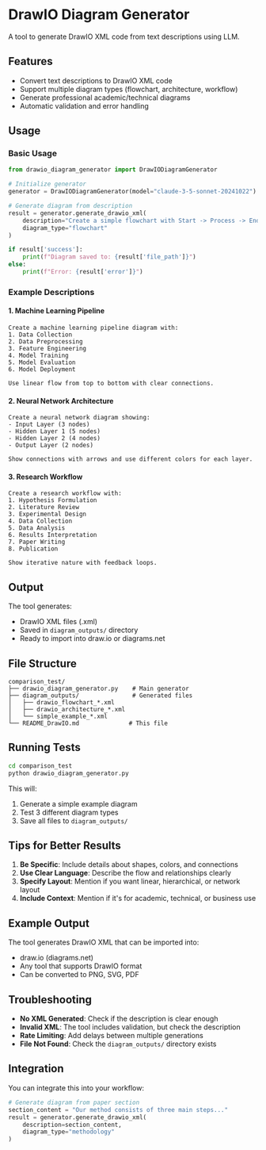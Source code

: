 # DrawIO Diagram Generator

A tool to generate DrawIO XML code from text descriptions using LLM.

## Features

- Convert text descriptions to DrawIO XML code
- Support multiple diagram types (flowchart, architecture, workflow)
- Generate professional academic/technical diagrams
- Automatic validation and error handling

## Usage

### Basic Usage

```python
from drawio_diagram_generator import DrawIODiagramGenerator

# Initialize generator
generator = DrawIODiagramGenerator(model="claude-3-5-sonnet-20241022")

# Generate diagram from description
result = generator.generate_drawio_xml(
    description="Create a simple flowchart with Start -> Process -> End",
    diagram_type="flowchart"
)

if result['success']:
    print(f"Diagram saved to: {result['file_path']}")
else:
    print(f"Error: {result['error']}")
```

### Example Descriptions

#### 1. Machine Learning Pipeline
```
Create a machine learning pipeline diagram with:
1. Data Collection
2. Data Preprocessing  
3. Feature Engineering
4. Model Training
5. Model Evaluation
6. Model Deployment

Use linear flow from top to bottom with clear connections.
```

#### 2. Neural Network Architecture
```
Create a neural network diagram showing:
- Input Layer (3 nodes)
- Hidden Layer 1 (5 nodes) 
- Hidden Layer 2 (4 nodes)
- Output Layer (2 nodes)

Show connections with arrows and use different colors for each layer.
```

#### 3. Research Workflow
```
Create a research workflow with:
1. Hypothesis Formulation
2. Literature Review
3. Experimental Design
4. Data Collection
5. Data Analysis
6. Results Interpretation
7. Paper Writing
8. Publication

Show iterative nature with feedback loops.
```

## Output

The tool generates:
- DrawIO XML files (.xml)
- Saved in `diagram_outputs/` directory
- Ready to import into draw.io or diagrams.net

## File Structure

```
comparison_test/
├── drawio_diagram_generator.py    # Main generator
├── diagram_outputs/               # Generated files
│   ├── drawio_flowchart_*.xml
│   ├── drawio_architecture_*.xml
│   └── simple_example_*.xml
└── README_DrawIO.md              # This file
```

## Running Tests

```bash
cd comparison_test
python drawio_diagram_generator.py
```

This will:
1. Generate a simple example diagram
2. Test 3 different diagram types
3. Save all files to `diagram_outputs/`

## Tips for Better Results

1. **Be Specific**: Include details about shapes, colors, and connections
2. **Use Clear Language**: Describe the flow and relationships clearly
3. **Specify Layout**: Mention if you want linear, hierarchical, or network layout
4. **Include Context**: Mention if it's for academic, technical, or business use

## Example Output

The tool generates DrawIO XML that can be imported into:
- draw.io (diagrams.net)
- Any tool that supports DrawIO format
- Can be converted to PNG, SVG, PDF

## Troubleshooting

- **No XML Generated**: Check if the description is clear enough
- **Invalid XML**: The tool includes validation, but check the description
- **Rate Limiting**: Add delays between multiple generations
- **File Not Found**: Check the `diagram_outputs/` directory exists

## Integration

You can integrate this into your workflow:

```python
# Generate diagram from paper section
section_content = "Our method consists of three main steps..."
result = generator.generate_drawio_xml(
    description=section_content,
    diagram_type="methodology"
)
``` 